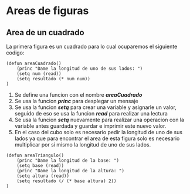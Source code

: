 # Areas de figuras

## Area de un cuadrado

La primera figura es un cuadrado para lo cual ocuparemos el siguiente codigo: 

~~~
(defun areaCuadrado()
    (princ "Dame la longitud de uno de sus lados: ")
    (setq num (read))
    (setq resultado (* num num))
)
~~~

1. Se define una funcion con el nombre ***areaCuadrado***
2. Se usa la funcion ***princ*** para desplegar un mensaje
3. Se usa la funcion ***setq*** para crear una variable y asignarle un valor, seguido de eso se usa la funcion ***read*** para realizar una lectura
4. Se usa la funcion ***setq*** nuevamente para realizar una operacion con la variable antes guardada y guardar e imprimir este nuevo valor.
5. En el caso del cubo solo es necesario pedir la longitud de uno de sus lados ya que para encontrar el area de esta figura solo es necesario multiplicar por si mismo la longitud de uno de sus lados.

~~~
(defun areaTriangulo()
    (princ "Dame la longitud de la base: ")
    (setq base (read))
    (princ "Dame la longitud de la altura: ")
    (setq altura (read))
    (setq resultado (/ (* base altura) 2))
)

~~~
